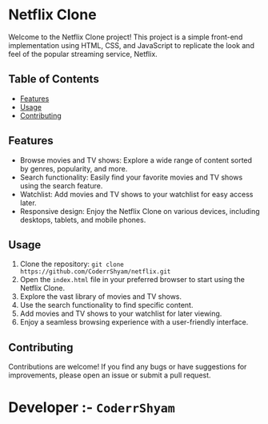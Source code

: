 # Netflix Clone

Welcome to the Netflix Clone project! This project is a simple front-end implementation using HTML, CSS, and JavaScript to replicate the look and feel of the popular streaming service, Netflix.

## Table of Contents

- [Features](#features)
- [Usage](#usage)
- [Contributing](#contributing)

## Features

- Browse movies and TV shows: Explore a wide range of content sorted by genres, popularity, and more.
- Search functionality: Easily find your favorite movies and TV shows using the search feature.
- Watchlist: Add movies and TV shows to your watchlist for easy access later.
- Responsive design: Enjoy the Netflix Clone on various devices, including desktops, tablets, and mobile phones.

## Usage

1. Clone the repository: `git clone https://github.com/CoderrShyam/netflix.git`
2. Open the `index.html` file in your preferred browser to start using the Netflix Clone.
3. Explore the vast library of movies and TV shows.
4. Use the search functionality to find specific content.
5. Add movies and TV shows to your watchlist for later viewing.
6. Enjoy a seamless browsing experience with a user-friendly interface.

## Contributing

Contributions are welcome! If you find any bugs or have suggestions for improvements, please open an issue or submit a pull request.

#

# Developer :- `CoderrShyam`